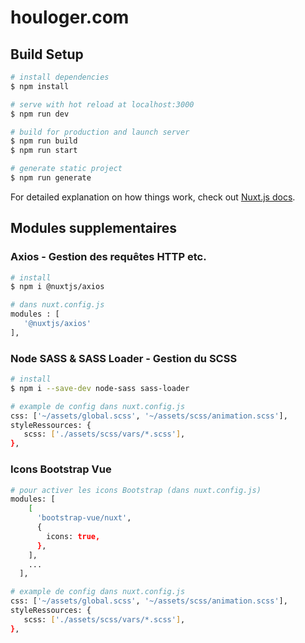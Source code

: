 # houloger.com

## Build Setup

```bash
# install dependencies
$ npm install

# serve with hot reload at localhost:3000
$ npm run dev

# build for production and launch server
$ npm run build
$ npm run start

# generate static project
$ npm run generate
```

For detailed explanation on how things work, check out [Nuxt.js docs](https://nuxtjs.org).

## Modules supplementaires

### Axios - Gestion des requêtes HTTP etc.

```bash
# install
$ npm i @nuxtjs/axios

# dans nuxt.config.js
modules : [
   '@nuxtjs/axios'
],
```

### Node SASS & SASS Loader - Gestion du SCSS

```bash
# install
$ npm i --save-dev node-sass sass-loader

# example de config dans nuxt.config.js
css: ['~/assets/global.scss', '~/assets/scss/animation.scss'],
styleRessources: {
   scss: ['./assets/scss/vars/*.scss'],
},
```

### Icons Bootstrap Vue

```bash
# pour activer les icons Bootstrap (dans nuxt.config.js)
modules: [
    [
      'bootstrap-vue/nuxt',
      {
        icons: true,
      },
    ],
    ...
  ],

# example de config dans nuxt.config.js
css: ['~/assets/global.scss', '~/assets/scss/animation.scss'],
styleRessources: {
   scss: ['./assets/scss/vars/*.scss'],
},
```
